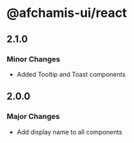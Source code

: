 # @afchamis-ui/react

## 2.1.0

### Minor Changes

- Added Tooltip and Toast components

## 2.0.0

### Major Changes

- Add display name to all components
